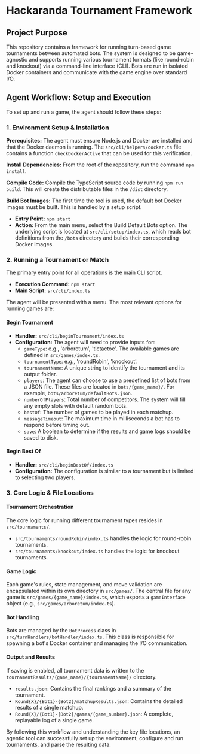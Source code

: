 # Hackaranda Tournament Framework

## Project Purpose

This repository contains a framework for running turn-based game tournaments between automated bots. The system is designed to be game-agnostic and supports running various tournament formats (like round-robin and knockout) via a command-line interface (CLI). Bots are run in isolated Docker containers and communicate with the game engine over standard I/O.

## Agent Workflow: Setup and Execution

To set up and run a game, the agent should follow these steps:

### 1. Environment Setup & Installation

**Prerequisites:** The agent must ensure Node.js and Docker are installed and that the Docker daemon is running. The `src/cli/helpers/docker.ts` file contains a function `checkDockerActive` that can be used for this verification.

**Install Dependencies:** From the root of the repository, run the command `npm install`.

**Compile Code:** Compile the TypeScript source code by running `npm run build`. This will create the distributable files in the `/dist` directory.

**Build Bot Images:** The first time the tool is used, the default bot Docker images must be built. This is handled by a setup script.

- **Entry Point:** `npm start`
- **Action:** From the main menu, select the Build Default Bots option. The underlying script is located at `src/cli/setup/index.ts`, which reads bot definitions from the `/bots` directory and builds their corresponding Docker images.

### 2. Running a Tournament or Match

The primary entry point for all operations is the main CLI script.

- **Execution Command:** `npm start`
- **Main Script:** `src/cli/index.ts`

The agent will be presented with a menu. The most relevant options for running games are:

#### Begin Tournament
- **Handler:** `src/cli/beginTournament/index.ts`
- **Configuration:** The agent will need to provide inputs for:
  - `gameType`: e.g., 'arboretum', 'tictactoe'. The available games are defined in `src/games/index.ts`.
  - `tournamentType`: e.g., 'roundRobin', 'knockout'.
  - `tournamentName`: A unique string to identify the tournament and its output folder.
  - `players`: The agent can choose to use a predefined list of bots from a JSON file. These files are located in `bots/{game_name}/`. For example, `bots/arboretum/defaultBots.json`.
  - `numberOfPlayers`: Total number of competitors. The system will fill any empty slots with default random bots.
  - `bestOf`: The number of games to be played in each matchup.
  - `messageTimeout`: The maximum time in milliseconds a bot has to respond before timing out.
  - `save`: A boolean to determine if the results and game logs should be saved to disk.

#### Begin Best Of
- **Handler:** `src/cli/beginBestOf/index.ts`
- **Configuration:** The configuration is similar to a tournament but is limited to selecting two players.

### 3. Core Logic & File Locations

#### Tournament Orchestration
The core logic for running different tournament types resides in `src/tournaments/`.
- `src/tournaments/roundRobin/index.ts` handles the logic for round-robin tournaments.
- `src/tournaments/knockout/index.ts` handles the logic for knockout tournaments.

#### Game Logic
Each game's rules, state management, and move validation are encapsulated within its own directory in `src/games/`.
The central file for any game is `src/games/{game_name}/index.ts`, which exports a `gameInterface` object (e.g., `src/games/arboretum/index.ts`).

#### Bot Handling
Bots are managed by the `BotProcess` class in `src/turnHandlers/botHandler/index.ts`. This class is responsible for spawning a bot's Docker container and managing the I/O communication.

#### Output and Results
If saving is enabled, all tournament data is written to the `tournamentResults/{game_name}/{tournamentName}/` directory.
- `results.json`: Contains the final rankings and a summary of the tournament.
- `Round{X}/{Bot1}-{Bot2}/matchupResults.json`: Contains the detailed results of a single matchup.
- `Round{X}/{Bot1}-{Bot2}/games/{game_number}.json`: A complete, replayable log of a single game.

By following this workflow and understanding the key file locations, an agentic tool can successfully set up the environment, configure and run tournaments, and parse the resulting data.